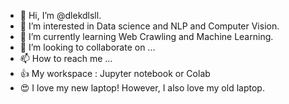 - 👋 Hi, I’m @dlekdlsll.
- 👀 I’m interested in Data science and NLP and Computer Vision.
- 🌱 I’m currently learning Web Crawling and Machine Learning.
- 💞️ I’m looking to collaborate on ...
- 📫 How to reach me ...
- 👍 My workspace : Jupyter notebook or Colab
- 😍 I love my new laptop! However, I also love my old laptop.

<!---
dlekdlsll/dlekdlsll is a ✨ special ✨ repository because its `README.md` (this file) appears on your GitHub profile.
You can click the Preview link to take a look at your changes.
--->
